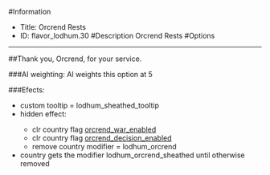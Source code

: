#Information
 - Title: Orcrend Rests
 - ID: flavor_lodhum.30
#Description
Orcrend Rests
#Options

___
##Thank you, Orcrend, for your service.

###AI weighting:
AI weights this option at 5


###Efects:<ul><li>custom tooltip = lodhum_sheathed_tooltip</li><li>hidden effect:</li><ul><li>clr country flag [orcrend_war_enabled](../flags/orcrend_war_enabled.md)</li><li>clr country flag [orcrend_decision_enabled](../flags/orcrend_decision_enabled.md)</li><li>remove country modifier = lodhum_orcrend</li></ul><li>country gets the modifier lodhum_orcrend_sheathed until otherwise removed</li></ul>
